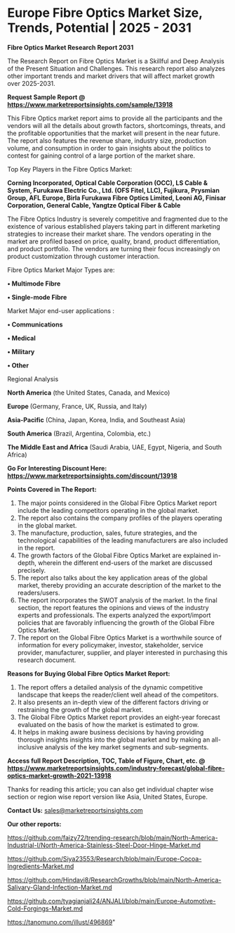 # Europe Fibre Optics Market Size, Trends, Potential | 2025 - 2031

<strong>Fibre Optics Market Research Report 2031</strong>

The Research Report on Fibre Optics Market is a Skillful and Deep Analysis of the Present Situation and Challenges. This research report also analyzes other important trends and market drivers that will affect market growth over 2025-2031.

<strong>Request Sample Report @ <a href=https://www.marketreportsinsights.com/sample/13918>https://www.marketreportsinsights.com/sample/13918</a></strong>

This Fibre Optics market report aims to provide all the participants and the vendors will all the details about growth factors, shortcomings, threats, and the profitable opportunities that the market will present in the near future. The report also features the revenue share, industry size, production volume, and consumption in order to gain insights about the politics to contest for gaining control of a large portion of the market share.

Top Key Players in the Fibre Optics Market:

<strong>Corning Incorporated, Optical Cable Corporation (OCC), LS Cable & System, Furukawa Electric Co., Ltd. (OFS Fitel, LLC), Fujikura, Prysmian Group, AFL Europe, Birla Furukawa Fibre Optics Limited, Leoni AG, Finisar Corporation, General Cable, Yangtze Optical Fiber & Cable</strong>

The Fibre Optics Industry is severely competitive and fragmented due to the existence of various established players taking part in different marketing strategies to increase their market share. The vendors operating in the market are profiled based on price, quality, brand, product differentiation, and product portfolio. The vendors are turning their focus increasingly on product customization through customer interaction.

Fibre Optics Market Major Types are:

<strong>• Multimode Fibre

• Single-mode Fibre</strong>

Market Major end-user applications :

<strong>• Communications

• Medical

• Military

• Other</strong>

Regional Analysis

</u><strong><b>North America</b></strong> (the United States, Canada, and Mexico)

<strong><b>Europe </b></strong>(Germany, France, UK, Russia, and Italy)

<strong><b>Asia-Pacific</b></strong> (China, Japan, Korea, India, and Southeast Asia)

<strong><b>South America</b></strong> (Brazil, Argentina, Colombia, etc.)

<strong><b>The Middle East and Africa</b></strong> (Saudi Arabia, UAE, Egypt, Nigeria, and South Africa)

<strong>Go For Interesting Discount Here: <a href=https://www.marketreportsinsights.com/discount/13918>https://www.marketreportsinsights.com/discount/13918</a></strong>

<strong>Points Covered in The Report:</strong>
<ol>
  <li>The major points considered in the Global Fibre Optics Market report include the leading competitors operating in the global market.</li>
  <li>The report also contains the company profiles of the players operating in the global market.</li>
  <li>The manufacture, production, sales, future strategies, and the technological capabilities of the leading manufacturers are also included in the report.</li>
  <li>The growth factors of the Global Fibre Optics Market are explained in-depth, wherein the different end-users of the market are discussed precisely.</li>
  <li>The report also talks about the key application areas of the global market, thereby providing an accurate description of the market to the readers/users.</li>
  <li>The report incorporates the SWOT analysis of the market. In the final section, the report features the opinions and views of the industry experts and professionals. The experts analyzed the export/import policies that are favorably influencing the growth of the Global Fibre Optics Market.</li>
  <li>The report on the Global Fibre Optics Market is a worthwhile source of information for every policymaker, investor, stakeholder, service provider, manufacturer, supplier, and player interested in purchasing this research document.</li>
</ol>
<strong>Reasons for Buying Global Fibre Optics Market Report:</strong>

<ol>
  <li>The report offers a detailed analysis of the dynamic competitive landscape that keeps the reader/client well ahead of the competitors.</li>
  <li>It also presents an in-depth view of the different factors driving or restraining the growth of the global market.</li>
  <li>The Global Fibre Optics Market report provides an eight-year forecast evaluated on the basis of how the market is estimated to grow.</li>
  <li>It helps in making aware business decisions by having providing thorough insights insights into the global market and by making an all-inclusive analysis of the key market segments and sub-segments.</li>
</ol>
<strong>Access full Report Description, TOC, Table of Figure, Chart, etc. @ <a href=https://www.marketreportsinsights.com/industry-forecast/global-fibre-optics-market-growth-2021-13918>https://www.marketreportsinsights.com/industry-forecast/global-fibre-optics-market-growth-2021-13918</a></strong>


Thanks for reading this article; you can also get individual chapter wise section or region wise report version like Asia, United States, Europe.

<strong>Contact Us:</strong>
sales@marketreportsinsights.com

<strong>Our other reports:</strong>

<a href=https://github.com/faizy72/trending-research/blob/main/North-America-Industrial-I/North-America-Stainless-Steel-Door-Hinge-Market.md>https://github.com/faizy72/trending-research/blob/main/North-America-Industrial-I/North-America-Stainless-Steel-Door-Hinge-Market.md</a>

<a href=https://github.com/Siya23553/Research/blob/main/Europe-Cocoa-Ingredients-Market.md>https://github.com/Siya23553/Research/blob/main/Europe-Cocoa-Ingredients-Market.md</a>

<a href=https://github.com/Hindavi8/ResearchGrowths/blob/main/North-America-Salivary-Gland-Infection-Market.md>https://github.com/Hindavi8/ResearchGrowths/blob/main/North-America-Salivary-Gland-Infection-Market.md</a>

<a href=https://github.com/tyagianjali24/ANJALI/blob/main/Europe-Automotive-Cold-Forgings-Market.md>https://github.com/tyagianjali24/ANJALI/blob/main/Europe-Automotive-Cold-Forgings-Market.md</a>

<a href=https://tanomuno.com/illust/496869>https://tanomuno.com/illust/496869</a>"

